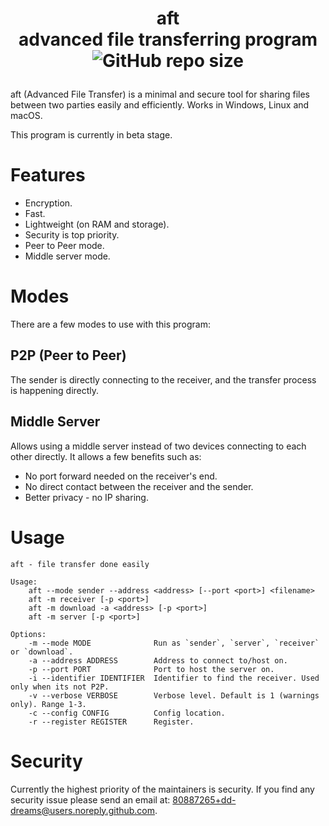 # <p align="center">aft<br>advanced file transferring program<br>![GitHub repo size](https://img.shields.io/github/repo-size/dd-dreams/aft)</p>

aft (Advanced File Transfer) is a minimal and secure tool for sharing files between two parties easily and efficiently. Works in Windows, Linux and macOS.

This program is currently in beta stage.

# Features
- Encryption.
- Fast.
- Lightweight (on RAM and storage).
- Security is top priority.
- Peer to Peer mode.
- Middle server mode.

# Modes
There are a few modes to use with this program:
## P2P (Peer to Peer)
The sender is directly connecting to the receiver, and the transfer process is happening directly.
## Middle Server
Allows using a middle server instead of two devices connecting to each other directly. It allows a few benefits such as:
- No port forward needed on the receiver's end.
- No direct contact between the receiver and the sender.
- Better privacy - no IP sharing.

# Usage
```
aft - file transfer done easily

Usage:
    aft --mode sender --address <address> [--port <port>] <filename>
    aft -m receiver [-p <port>]
    aft -m download -a <address> [-p <port>]
    aft -m server [-p <port>]

Options:
    -m --mode MODE              Run as `sender`, `server`, `receiver` or `download`.
    -a --address ADDRESS        Address to connect to/host on.
    -p --port PORT              Port to host the server on.
    -i --identifier IDENTIFIER  Identifier to find the receiver. Used only when its not P2P.
    -v --verbose VERBOSE        Verbose level. Default is 1 (warnings only). Range 1-3.
    -c --config CONFIG          Config location.
    -r --register REGISTER      Register.
```

# Security
Currently the highest priority of the maintainers is security. If you find any security issue please send an email at: 80887265+dd-dreams@users.noreply.github.com.
